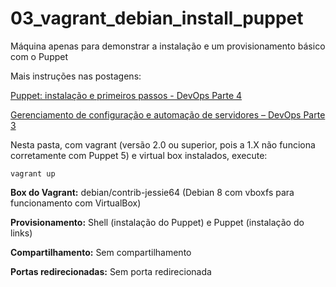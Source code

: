 # 03_vagrant_debian_install_puppet

Máquina apenas para demonstrar a instalação e um provisionamento básico com o Puppet

Mais instruções nas postagens: 

[Puppet: instalação e primeiros passos - DevOps Parte 4](https://www.eunati.com.br/2017/10/puppet-instalacao-e-primeiros-passos-devops-parte-4.html)

[Gerenciamento de configuração e automação de servidores – DevOps Parte 3](https://www.eunati.com.br/2017/10/gerenciamento-de-configuracao-devops-parte-3.html)


Nesta pasta, com vagrant (versão 2.0 ou superior, pois a 1.X não funciona corretamente com Puppet 5) e virtual box instalados, execute:
```
vagrant up
```

**Box do Vagrant:** debian/contrib-jessie64 (Debian 8 com vboxfs para funcionamento com VirtualBox)

**Provisionamento:** Shell (instalação do Puppet) e Puppet (instalação do links)

**Compartilhamento:** Sem compartilhamento

**Portas redirecionadas:** Sem porta redirecionada
